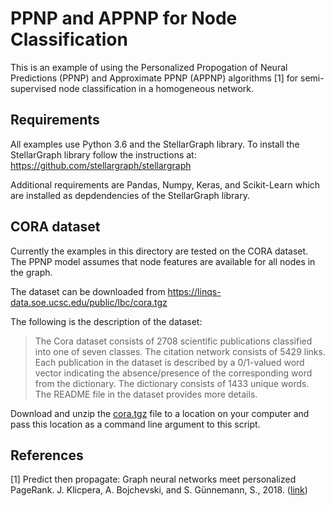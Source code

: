 # PPNP and APPNP for Node Classification

This is an example of using the Personalized Propogation of Neural Predictions (PPNP) and Approximate PPNP (APPNP)
algorithms [1] for semi-supervised node classification in a homogeneous network.

## Requirements
All examples use Python 3.6 and the StellarGraph library. To install the StellarGraph library
follow the instructions at: https://github.com/stellargraph/stellargraph

Additional requirements are Pandas, Numpy, Keras, and Scikit-Learn which are installed as depdendencies
of the StellarGraph library. 

## CORA dataset

Currently the examples in this directory are tested on the CORA dataset. The PPNP model assumes that node
features are available for all nodes in the graph.

The dataset can be downloaded from https://linqs-data.soe.ucsc.edu/public/lbc/cora.tgz

The following is the description of the dataset:
> The Cora dataset consists of 2708 scientific publications classified into one of seven classes.
> The citation network consists of 5429 links. Each publication in the dataset is described by a
> 0/1-valued word vector indicating the absence/presence of the corresponding word from the dictionary.
> The dictionary consists of 1433 unique words. The README file in the dataset provides more details.

Download and unzip the [cora.tgz](https://linqs-data.soe.ucsc.edu/public/lbc/cora.tgz) file to a location on your computer and pass this location
as a command line argument to this script.

## References

[1]	Predict then propagate: Graph neural networks meet personalized PageRank. J. Klicpera, A. Bojchevski, and S. Günnemann, S., 2018. ([link](https://arxiv.org/abs/1810.05997))
